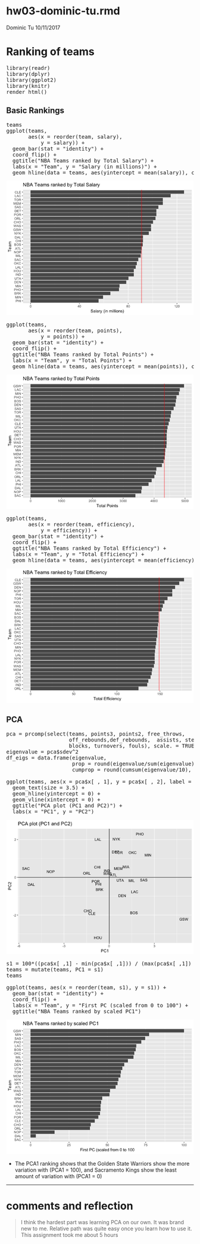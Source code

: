 hw03-dominic-tu.rmd
================
Dominic Tu
10/11/2017

Ranking of teams
================

<pre class="knitr r"><span class="hl kwd">library</span><span class="hl std">(readr)</span>
<span class="hl kwd">library</span><span class="hl std">(dplyr)</span>
<span class="hl kwd">library</span><span class="hl std">(ggplot2)</span>
<span class="hl kwd">library</span><span class="hl std">(knitr)</span>
<span class="hl kwd">render_html</span><span class="hl std">()</span>
</pre>

Basic Rankings
--------------

<pre class="knitr r"><span class="hl std">teams</span>
<span class="hl kwd">ggplot</span><span class="hl std">(teams,</span>
       <span class="hl kwd">aes</span><span class="hl std">(</span><span class="hl kwc">x</span> <span class="hl std">=</span> <span class="hl kwd">reorder</span><span class="hl std">(team, salary),</span>
           <span class="hl kwc">y</span> <span class="hl std">= salary))</span> <span class="hl opt">+</span>
  <span class="hl kwd">geom_bar</span><span class="hl std">(</span><span class="hl kwc">stat</span> <span class="hl std">=</span> <span class="hl str">&quot;identity&quot;</span><span class="hl std">)</span> <span class="hl opt">+</span>
  <span class="hl kwd">coord_flip</span><span class="hl std">()</span> <span class="hl opt">+</span>
  <span class="hl kwd">ggtitle</span><span class="hl std">(</span><span class="hl str">&quot;NBA Teams ranked by Total Salary&quot;</span><span class="hl std">)</span> <span class="hl opt">+</span>
  <span class="hl kwd">labs</span><span class="hl std">(</span><span class="hl kwc">x</span> <span class="hl std">=</span> <span class="hl str">&quot;Team&quot;</span><span class="hl std">,</span> <span class="hl kwc">y</span> <span class="hl std">=</span> <span class="hl str">&quot;Salary (in millions)&quot;</span><span class="hl std">)</span> <span class="hl opt">+</span>
  <span class="hl kwd">geom_hline</span><span class="hl std">(</span><span class="hl kwc">data</span> <span class="hl std">= teams,</span> <span class="hl kwd">aes</span><span class="hl std">(</span><span class="hl kwc">yintercept</span> <span class="hl std">=</span> <span class="hl kwd">mean</span><span class="hl std">(salary)),</span> <span class="hl kwc">color</span> <span class="hl std">=</span> <span class="hl str">'red'</span><span class="hl std">,</span> <span class="hl kwc">alpha</span> <span class="hl std">=</span> <span class="hl num">.4</span><span class="hl std">,</span> <span class="hl kwc">size</span>  <span class="hl std">=</span> <span class="hl num">1</span><span class="hl std">)</span>
</pre>

<img src="hw03-dominic-tu_files/figure-markdown_github-ascii_identifiers/unnamed-chunk-145-1.png" class="plot" />

<pre class="knitr r"><span class="hl kwd">ggplot</span><span class="hl std">(teams,</span>
       <span class="hl kwd">aes</span><span class="hl std">(</span><span class="hl kwc">x</span> <span class="hl std">=</span> <span class="hl kwd">reorder</span><span class="hl std">(team, points),</span>
           <span class="hl kwc">y</span> <span class="hl std">= points))</span> <span class="hl opt">+</span>
  <span class="hl kwd">geom_bar</span><span class="hl std">(</span><span class="hl kwc">stat</span> <span class="hl std">=</span> <span class="hl str">&quot;identity&quot;</span><span class="hl std">)</span> <span class="hl opt">+</span>
  <span class="hl kwd">coord_flip</span><span class="hl std">()</span> <span class="hl opt">+</span>
  <span class="hl kwd">ggtitle</span><span class="hl std">(</span><span class="hl str">&quot;NBA Teams ranked by Total Points&quot;</span><span class="hl std">)</span> <span class="hl opt">+</span>
  <span class="hl kwd">labs</span><span class="hl std">(</span><span class="hl kwc">x</span> <span class="hl std">=</span> <span class="hl str">&quot;Team&quot;</span><span class="hl std">,</span> <span class="hl kwc">y</span> <span class="hl std">=</span> <span class="hl str">&quot;Total Points&quot;</span><span class="hl std">)</span> <span class="hl opt">+</span>
  <span class="hl kwd">geom_hline</span><span class="hl std">(</span><span class="hl kwc">data</span> <span class="hl std">= teams,</span> <span class="hl kwd">aes</span><span class="hl std">(</span><span class="hl kwc">yintercept</span> <span class="hl std">=</span> <span class="hl kwd">mean</span><span class="hl std">(points)),</span> <span class="hl kwc">color</span> <span class="hl std">=</span> <span class="hl str">'red'</span><span class="hl std">,</span> <span class="hl kwc">alpha</span> <span class="hl std">=</span> <span class="hl num">.4</span><span class="hl std">,</span> <span class="hl kwc">size</span> <span class="hl std">=</span> <span class="hl num">1</span><span class="hl std">)</span>
</pre>

<img src="hw03-dominic-tu_files/figure-markdown_github-ascii_identifiers/unnamed-chunk-145-2.png" class="plot" />

<pre class="knitr r"><span class="hl kwd">ggplot</span><span class="hl std">(teams,</span>
       <span class="hl kwd">aes</span><span class="hl std">(</span><span class="hl kwc">x</span> <span class="hl std">=</span> <span class="hl kwd">reorder</span><span class="hl std">(team, efficiency),</span>
           <span class="hl kwc">y</span> <span class="hl std">= efficiency))</span> <span class="hl opt">+</span>
  <span class="hl kwd">geom_bar</span><span class="hl std">(</span><span class="hl kwc">stat</span> <span class="hl std">=</span> <span class="hl str">&quot;identity&quot;</span><span class="hl std">)</span> <span class="hl opt">+</span>
  <span class="hl kwd">coord_flip</span><span class="hl std">()</span> <span class="hl opt">+</span>
  <span class="hl kwd">ggtitle</span><span class="hl std">(</span><span class="hl str">&quot;NBA Teams ranked by Total Efficiency&quot;</span><span class="hl std">)</span> <span class="hl opt">+</span>
  <span class="hl kwd">labs</span><span class="hl std">(</span><span class="hl kwc">x</span> <span class="hl std">=</span> <span class="hl str">&quot;Team&quot;</span><span class="hl std">,</span> <span class="hl kwc">y</span> <span class="hl std">=</span> <span class="hl str">&quot;Total Efficiency&quot;</span><span class="hl std">)</span> <span class="hl opt">+</span>
  <span class="hl kwd">geom_hline</span><span class="hl std">(</span><span class="hl kwc">data</span> <span class="hl std">= teams,</span> <span class="hl kwd">aes</span><span class="hl std">(</span><span class="hl kwc">yintercept</span> <span class="hl std">=</span> <span class="hl kwd">mean</span><span class="hl std">(efficiency)),</span> <span class="hl kwc">color</span> <span class="hl std">=</span> <span class="hl str">'red'</span><span class="hl std">,</span> <span class="hl kwc">alpha</span> <span class="hl std">=</span> <span class="hl num">.4</span><span class="hl std">,</span> <span class="hl kwc">size</span> <span class="hl std">=</span> <span class="hl num">1</span><span class="hl std">)</span>
</pre>

<img src="hw03-dominic-tu_files/figure-markdown_github-ascii_identifiers/unnamed-chunk-145-3.png" class="plot" />

PCA
---

<pre class="knitr r"><span class="hl std">pca</span> <span class="hl kwb">=</span> <span class="hl kwd">prcomp</span><span class="hl std">(</span><span class="hl kwd">select</span><span class="hl std">(teams, points3, points2, free_throws,</span>
                    <span class="hl std">off_rebounds,def_rebounds,  assists, steals,</span>
                    <span class="hl std">blocks, turnovers, fouls),</span> <span class="hl kwc">scale.</span> <span class="hl std">=</span> <span class="hl num">TRUE</span><span class="hl std">)</span>
<span class="hl std">eigenvalue</span> <span class="hl kwb">=</span> <span class="hl std">pca</span><span class="hl opt">$</span><span class="hl std">sdev</span><span class="hl opt">^</span><span class="hl num">2</span>
<span class="hl std">df_eigs</span> <span class="hl kwb">=</span> <span class="hl kwd">data.frame</span><span class="hl std">(eigenvalue,</span>
                     <span class="hl kwc">prop</span> <span class="hl std">=</span> <span class="hl kwd">round</span><span class="hl std">(eigenvalue</span><span class="hl opt">/</span><span class="hl kwd">sum</span><span class="hl std">(eigenvalue),</span> <span class="hl num">4</span><span class="hl std">),</span>
                     <span class="hl kwc">cumprop</span> <span class="hl std">=</span> <span class="hl kwd">round</span><span class="hl std">(</span><span class="hl kwd">cumsum</span><span class="hl std">(eigenvalue</span><span class="hl opt">/</span><span class="hl num">10</span><span class="hl std">),</span> <span class="hl num">4</span><span class="hl std">))</span>

<span class="hl kwd">ggplot</span><span class="hl std">(teams,</span> <span class="hl kwd">aes</span><span class="hl std">(</span><span class="hl kwc">x</span> <span class="hl std">= pca</span><span class="hl opt">$</span><span class="hl std">x[ ,</span> <span class="hl num">1</span><span class="hl std">],</span> <span class="hl kwc">y</span> <span class="hl std">= pca</span><span class="hl opt">$</span><span class="hl std">x[ ,</span> <span class="hl num">2</span><span class="hl std">],</span> <span class="hl kwc">label</span> <span class="hl std">= team))</span> <span class="hl opt">+</span>
  <span class="hl kwd">geom_text</span><span class="hl std">(</span><span class="hl kwc">size</span> <span class="hl std">=</span> <span class="hl num">3.5</span><span class="hl std">)</span> <span class="hl opt">+</span>
  <span class="hl kwd">geom_hline</span><span class="hl std">(</span><span class="hl kwc">yintercept</span> <span class="hl std">=</span> <span class="hl num">0</span><span class="hl std">)</span> <span class="hl opt">+</span>
  <span class="hl kwd">geom_vline</span><span class="hl std">(</span><span class="hl kwc">xintercept</span> <span class="hl std">=</span> <span class="hl num">0</span><span class="hl std">)</span> <span class="hl opt">+</span>
  <span class="hl kwd">ggtitle</span><span class="hl std">(</span><span class="hl str">&quot;PCA plot (PC1 and PC2)&quot;</span><span class="hl std">)</span> <span class="hl opt">+</span>
  <span class="hl kwd">labs</span><span class="hl std">(</span><span class="hl kwc">x</span> <span class="hl std">=</span> <span class="hl str">&quot;PC1&quot;</span><span class="hl std">,</span> <span class="hl kwc">y</span> <span class="hl std">=</span> <span class="hl str">&quot;PC2&quot;</span><span class="hl std">)</span>
</pre>

<img src="hw03-dominic-tu_files/figure-markdown_github-ascii_identifiers/unnamed-chunk-146-1.png" class="plot" />

<pre class="knitr r"><span class="hl std">s1</span> <span class="hl kwb">=</span> <span class="hl num">100</span><span class="hl opt">*</span><span class="hl std">((pca</span><span class="hl opt">$</span><span class="hl std">x[ ,</span><span class="hl num">1</span><span class="hl std">]</span> <span class="hl opt">-</span> <span class="hl kwd">min</span><span class="hl std">(pca</span><span class="hl opt">$</span><span class="hl std">x[ ,</span><span class="hl num">1</span><span class="hl std">]))</span> <span class="hl opt">/</span> <span class="hl std">(</span><span class="hl kwd">max</span><span class="hl std">(pca</span><span class="hl opt">$</span><span class="hl std">x[ ,</span><span class="hl num">1</span><span class="hl std">])</span> <span class="hl opt">-</span> <span class="hl kwd">min</span><span class="hl std">(pca</span><span class="hl opt">$</span><span class="hl std">x[ ,</span><span class="hl num">1</span><span class="hl std">])))</span>
<span class="hl std">teams</span> <span class="hl kwb">=</span> <span class="hl kwd">mutate</span><span class="hl std">(teams,</span> <span class="hl kwc">PC1</span> <span class="hl std">= s1)</span>
<span class="hl std">teams</span>

<span class="hl kwd">ggplot</span><span class="hl std">(teams,</span> <span class="hl kwd">aes</span><span class="hl std">(</span><span class="hl kwc">x</span> <span class="hl std">=</span> <span class="hl kwd">reorder</span><span class="hl std">(team, s1),</span> <span class="hl kwc">y</span> <span class="hl std">= s1))</span> <span class="hl opt">+</span>
  <span class="hl kwd">geom_bar</span><span class="hl std">(</span><span class="hl kwc">stat</span> <span class="hl std">=</span> <span class="hl str">&quot;identity&quot;</span><span class="hl std">)</span> <span class="hl opt">+</span>
  <span class="hl kwd">coord_flip</span><span class="hl std">()</span> <span class="hl opt">+</span>
  <span class="hl kwd">labs</span><span class="hl std">(</span><span class="hl kwc">x</span> <span class="hl std">=</span> <span class="hl str">&quot;Team&quot;</span><span class="hl std">,</span> <span class="hl kwc">y</span> <span class="hl std">=</span> <span class="hl str">&quot;First PC (scaled from 0 to 100&quot;</span><span class="hl std">)</span> <span class="hl opt">+</span>
  <span class="hl kwd">ggtitle</span><span class="hl std">(</span><span class="hl str">&quot;NBA Teams ranked by scaled PC1&quot;</span><span class="hl std">)</span>
</pre>

<img src="hw03-dominic-tu_files/figure-markdown_github-ascii_identifiers/unnamed-chunk-146-2.png" class="plot" />

-   The PCA1 ranking shows that the Golden State Warriors show the more variation with (PCA1 = 100), and Sacramento Kings show the least amount of variation with (PCA1 = 0)

------------------------------------------------------------------------

comments and reflection
=======================

> I think the hardest part was learning PCA on our own. It was brand new to me. Relative path was quite easy once you learn how to use it. This assignment took me about 5 hours
